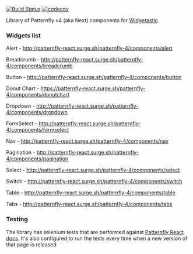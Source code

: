 [![Build Status](https://travis-ci.org/quarckster/widgetastic.patternfly4.svg?branch=master)](https://travis-ci.org/quarckster/widgetastic.patternfly4)
[![codecov](https://codecov.io/gh/quarckster/widgetastic.patternfly4/branch/master/graph/badge.svg)](https://codecov.io/gh/quarckster/widgetastic.patternfly4)

Library of Patternfly v4 (aka Next) components for [Widgetastic](https://github.com/RedHatQE/widgetastic.core).


### Widgets list

Alert - http://patternfly-react.surge.sh/patternfly-4/components/alert

Breadcrumb - http://patternfly-react.surge.sh/patternfly-4/components/breadcrumb

Button - http://patternfly-react.surge.sh/patternfly-4/components/button

Donut Chart - https://patternfly-react.surge.sh/patternfly-4/components/donutchart

Dropdown - http://patternfly-react.surge.sh/patternfly-4/components/dropdown

FormSelect - http://patternfly-react.surge.sh/patternfly-4/components/formselect

Nav - http://patternfly-react.surge.sh/patternfly-4/components/nav

Pagination - http://patternfly-react.surge.sh/patternfly-4/components/pagination

Select - http://patternfly-react.surge.sh/patternfly-4/components/select

Switch - http://patternfly-react.surge.sh/patternfly-4/components/switch

Table - http://patternfly-react.surge.sh/patternfly-4/components/table

Tabs - http://patternfly-react.surge.sh/patternfly-4/components/tabs


### Testing

The library has selenium tests that are performed against [Patternfly React docs](http://patternfly-react.surge.sh/patternfly-4/).
It's also configured to run the tests every time when a new version of that page is released
